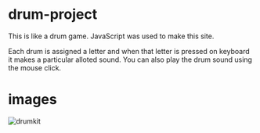 # drum-project
This is like a drum game. JavaScript was used to make this site.

Each drum is assigned a letter and when that letter is pressed on keyboard it makes a particular alloted sound. You can also play the drum sound using the mouse click.

# images
![drumkit](https://user-images.githubusercontent.com/75025079/156148695-6ca67d2c-5b87-4fab-be21-c1972ff60239.JPG)
